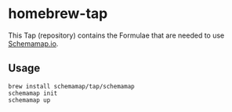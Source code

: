 # homebrew-tap
This Tap (repository) contains the Formulae that are needed to use [Schemamap.io](https://schemamap.io/).

## Usage

```
brew install schemamap/tap/schemamap
schemamap init
schemamap up
```



